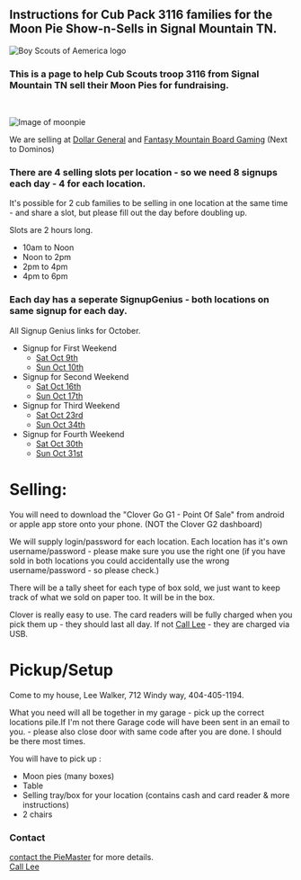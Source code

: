 ## Instructions for Cub Pack 3116 families for the Moon Pie Show-n-Sells in Signal Mountain TN.

![Boy Scouts of Aemerica logo](https://scoutpiemaster.com/images/bsa-logo-small.png)
<br/>

### This is a page to help Cub Scouts troop 3116 from Signal Mountain TN sell their Moon Pies for fundraising.
<br/>

![Image of moonpie](https://scoutpiemaster.com/images/choc-moon-pie.jpg)

We are selling at [Dollar General](https://www.google.com/maps/place/Dollar+General/@35.1744822,-85.3314633,17z/data=!3m2!4b1!5s0x8860f449559ad427:0xd12cea5ca04fd5cf!4m5!3m4!1s0x8860f44bffddafb7:0x14737cbbf3090bd2!8m2!3d35.1744822!4d-85.3292746) and [Fantasy Mountain Board Gaming](https://www.google.com/maps/place/Fantasy+Mountain+Board+Gaming/@35.1393519,-85.3317003,17z/data=!3m1!4b1!4m5!3m4!1s0x8860f581bcb3f089:0x913866881cfc599b!8m2!3d35.1393519!4d-85.3295116) (Next to Dominos)

### There are 4 selling slots per location  - so we need 8 signups each day - 4 for each location.

It's possible for 2 cub families to be selling in one location at the same time - and share a slot, but please fill out the day before doubling up.

Slots are 2 hours long. 
- 10am to Noon
- Noon to 2pm
- 2pm to 4pm
- 4pm to 6pm

### Each day has a seperate SignupGenius - both locations on same signup for each day.

All Signup Genius links for October.
- Signup for First Weekend
    - [Sat Oct 9th](https://www.signupgenius.com/go/60B0B4FA9AF29A5FD0-13116)
    - [Sun Oct 10th](https://www.signupgenius.com/go/60B0B4FA9AF29A5FD0-23116)
- Signup for Second Weekend
  - [Sat Oct 16th](https://www.signupgenius.com/go/60B0B4FA9AF29A5FD0-33116)
  - [Sun Oct 17th](https://www.signupgenius.com/go/60B0B4FA9AF29A5FD0-43116)
- Signup for Third Weekend
  - [Sat Oct 23rd](https://www.signupgenius.com/go/60B0B4FA9AF29A5FD0-53116)
  - [Sun Oct 34th](https://www.signupgenius.com/go/60B0B4FA9AF29A5FD0-63116)
- Signup for Fourth Weekend
  - [Sat Oct 30th](https://www.signupgenius.com/go/60B0B4FA9AF29A5FD0-73116)
  - [Sun Oct 31st](https://www.signupgenius.com/go/60B0B4FA9AF29A5FD0-83116)


# Selling:
You will need to download the "Clover Go G1 - Point Of Sale" from android or apple app store onto your phone. (NOT the Clover G2 dashboard)

We will supply login/password for each location. Each location has it's own username/password - please make sure you use the right one (if you have sold in both locations you could accidentally use the wrong username/password - so please check.)

There will be a tally sheet for each type of box sold, we just want to keep track of what we sold on paper too. It will be in the box.

Clover is really easy to use. The card readers will be fully charged when you pick them up - they should last all day. If not [Call Lee](tel:4044051194) - they are charged via USB.

# Pickup/Setup
Come to my house, Lee Walker, 712 Windy way, 404-405-1194.

What you need will all be together in my garage - pick up the correct locations pile.If I'm not there Garage code will have been sent in an email to you. - please also close door with same code after you are done. I should be there most times.

You will have to pick up : 
- Moon pies (many boxes)
- Table 
- Selling tray/box for your location (contains cash and card reader & more instructions)
- 2 chairs




### Contact

[contact the PieMaster](mailto:lee@codejourneymen.com.com) for more details.
<br/>
[Call Lee](tel:4044051194)
